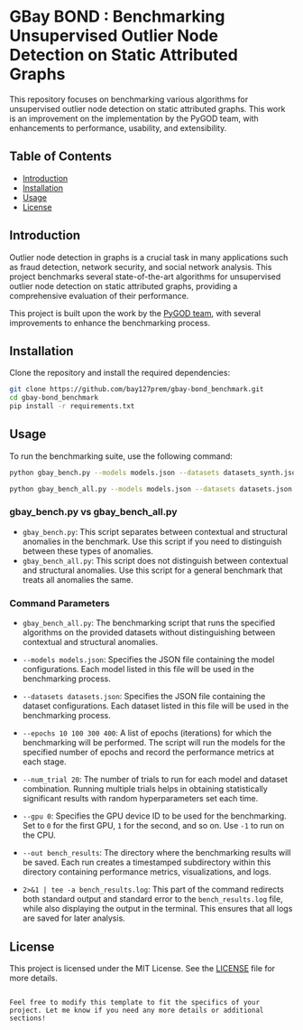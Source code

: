 # GBay BOND : Benchmarking Unsupervised Outlier Node Detection on Static Attributed Graphs

This repository focuses on benchmarking various algorithms for unsupervised outlier node detection on static attributed graphs. This work is an improvement on the implementation by the PyGOD team, with enhancements to performance, usability, and extensibility.

## Table of Contents
- [Introduction](#introduction)
- [Installation](#installation)
- [Usage](#usage)
- [License](#license)

## Introduction

Outlier node detection in graphs is a crucial task in many applications such as fraud detection, network security, and social network analysis. This project benchmarks several state-of-the-art algorithms for unsupervised outlier node detection on static attributed graphs, providing a comprehensive evaluation of their performance.

This project is built upon the work by the [PyGOD team](https://github.com/pygod-team/pygod/tree/main/benchmark), with several improvements to enhance the benchmarking process.

## Installation

Clone the repository and install the required dependencies:

```bash
git clone https://github.com/bay127prem/gbay-bond_benchmark.git
cd gbay-bond_benchmark
pip install -r requirements.txt
```

## Usage

To run the benchmarking suite, use the following command:

```bash
python gbay_bench.py --models models.json --datasets datasets_synth.json --epochs 10 100 300 400 --num_trial 20 --gpu 0 --out bench_synth_results 2>&1 | tee -a bench_synth_results.log
```

```bash
python gbay_bench_all.py --models models.json --datasets datasets.json --epochs 10 100 300 400 --num_trial 20 --gpu 0 --out bench_results 2>&1 | tee -a bench_results.log
```

### gbay_bench.py vs gbay_bench_all.py

- `gbay_bench.py`: This script separates between contextual and structural anomalies in the benchmark. Use this script if you need to distinguish between these types of anomalies.
- `gbay_bench_all.py`: This script does not distinguish between contextual and structural anomalies. Use this script for a general benchmark that treats all anomalies the same.

### Command Parameters

- `gbay_bench_all.py`: The benchmarking script that runs the specified algorithms on the provided datasets without distinguishing between contextual and structural anomalies.

- `--models models.json`: Specifies the JSON file containing the model configurations. Each model listed in this file will be used in the benchmarking process.

- `--datasets datasets.json`: Specifies the JSON file containing the dataset configurations. Each dataset listed in this file will be used in the benchmarking process.

- `--epochs 10 100 300 400`: A list of epochs (iterations) for which the benchmarking will be performed. The script will run the models for the specified number of epochs and record the performance metrics at each stage.

- `--num_trial 20`: The number of trials to run for each model and dataset combination. Running multiple trials helps in obtaining statistically significant results with random hyperparameters set each time.

- `--gpu 0`: Specifies the GPU device ID to be used for the benchmarking. Set to `0` for the first GPU, `1` for the second, and so on. Use `-1` to run on the CPU.

- `--out bench_results`: The directory where the benchmarking results will be saved. Each run creates a timestamped subdirectory within this directory containing performance metrics, visualizations, and logs.

- `2>&1 | tee -a bench_results.log`: This part of the command redirects both standard output and standard error to the `bench_results.log` file, while also displaying the output in the terminal. This ensures that all logs are saved for later analysis.

## License

This project is licensed under the MIT License. See the [LICENSE](LICENSE) file for more details.
```

Feel free to modify this template to fit the specifics of your project. Let me know if you need any more details or additional sections!
